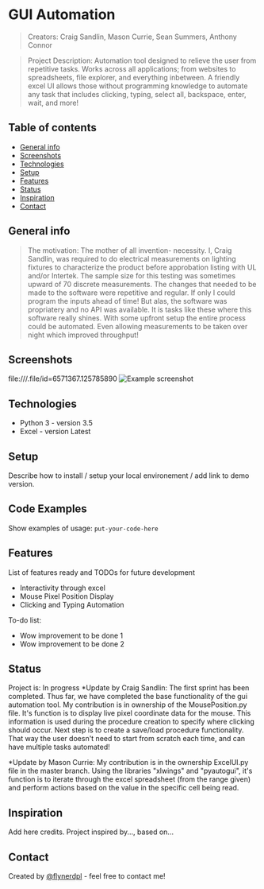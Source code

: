 # GUI Automation
> Creators: Craig Sandlin, Mason Currie, Sean Summers, Anthony Connor

> Project Description: Automation tool designed to relieve the user from repetitive tasks. Works across all applications; from websites to spreadsheets, file explorer, and everything inbetween. A friendly excel UI allows those without programming knowledge to automate any task that includes clicking, typing, select all, backspace, enter, wait, and more! 

## Table of contents
* [General info](#general-info)
* [Screenshots](#screenshots)
* [Technologies](#technologies)
* [Setup](#setup)
* [Features](#features)
* [Status](#status)
* [Inspiration](#inspiration)
* [Contact](#contact)

## General info
> The motivation: The mother of all invention- necessity. I, Craig Sandlin, was required to do electrical measurements on lighting fixtures to characterize the product before approbation listing with UL and/or Intertek. The sample size for this testing was sometimes upward of 70 discrete measurements. The changes that needed to be made to the software were repetitive and regular. If only I could program the inputs ahead of time! But alas, the software was propriatery and no API was available. It is tasks like these where this software really shines. With some upfront setup the entire process could be automated. Even allowing measurements to be taken over night which improved throughput!

## Screenshots
file:///.file/id=6571367.125785890
![Example screenshot](./img/screenshot.png)

## Technologies
* Python 3 - version 3.5
* Excel - version Latest

## Setup
Describe how to install / setup your local environement / add link to demo version.

## Code Examples
Show examples of usage:
`put-your-code-here`

## Features
List of features ready and TODOs for future development
* Interactivity through excel
* Mouse Pixel Position Display
* Clicking and Typing Automation

To-do list:
* Wow improvement to be done 1
* Wow improvement to be done 2

## Status
Project is: In progress
*Update by Craig Sandlin: The first sprint has been completed. Thus far, we have completed the base functionality of the gui automation tool. My contribution is in ownership of the MousePosition.py file. It's function is to display live pixel coordinate data for the mouse. This information is used during the procedure creation to specify where clicking should occur. Next step is to create a save/load procedure functionality. That way the user doesn't need to start from scratch each time, and can have multiple tasks automated!

*Update by Mason Currie: My contribution is in the ownership ExcelUI.py file in the master branch. Using the libraries "xlwings" and "pyautogui", it's function is to iterate through the excel spreadsheet (from the range given) and perform actions based on the value in the specific cell being read.

## Inspiration
Add here credits. Project inspired by..., based on...

## Contact
Created by [@flynerdpl](https://www.flynerd.pl/) - feel free to contact me!
